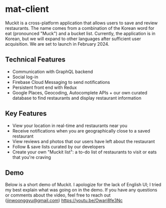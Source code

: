 # mat-client
Muckit is a cross-platform application that allows users to save and review restaurants. The name comes from a combination of the Korean word for eat (pronounced "Muck") and a bucket list. Currently, the application is in Korean, but we will expand to other languages after sufficient user acquisition. We are set to launch in February 2024.

## Technical Features
- Communication with GraphQL backend
- Social log-in
- Firebase Cloud Messaging to send notifications
- Persistent front end with Redux
- Google Places, Geocoding, Autocomplete APIs + our own curated database to find restaurants and display restaurant information

## Key Features
- View your location in real-time and restaurants near you
- Receive notifications when you are geographically close to a saved restaurant
- View reviews and photos that our users have left about the restaurant
- Follow & save lists curated by our developers
- Create your own "Muckit list": a to-do list of restaurants to visit or eats that you're craving

## Demo
Below is a short demo of Muckit. I apologize for the lack of English UI; I tried my best explain what was going on in the demo. If you have any questions or comments about the video, feel free to reach out (jinwoonggyu@gmail.com)
https://youtu.be/Owari8fe3Nc
